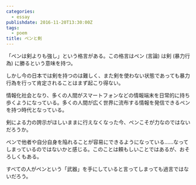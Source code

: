 ```yaml
---
categories:
  - essay
publishdate: 2016-11-20T13:30:00Z
tags:
  - poem
title: ペンと剣
---
```


「ペンは剣よりも強し」という格言がある。この格言はペン (言論) は剣 (暴力行為) に勝るという意味を持つ。

しかし今の日本では剣を持つのは難しく、また剣を使わない状態であっても暴力行為を行って肯定されることはまず起こり得ない。

情報化社会となり、多くの人間がスマートフォンなどの情報端末を日常的に持ち歩くようになっている。多くの人間が広く世界に流布する情報を発信できるペンを持つ時代となっている。

剣による力の誇示がほしいままに行えなくなった今、ペンこそが力なのではないだろうか。

<!--more-->

ペンで他者や自分自身を陥れることが容易にできるようになっている……なってしまっているのではないかと感じる。このことは頼もしいことではあるが、おそろしくもある。

すべての人がペンという「武器」を手にしていると言ってしまっても過言ではないだろう。
